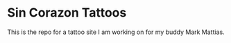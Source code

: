 # Sin Corazon Tattoos

This is the repo for a tattoo site I am working on for my buddy Mark Mattias.

